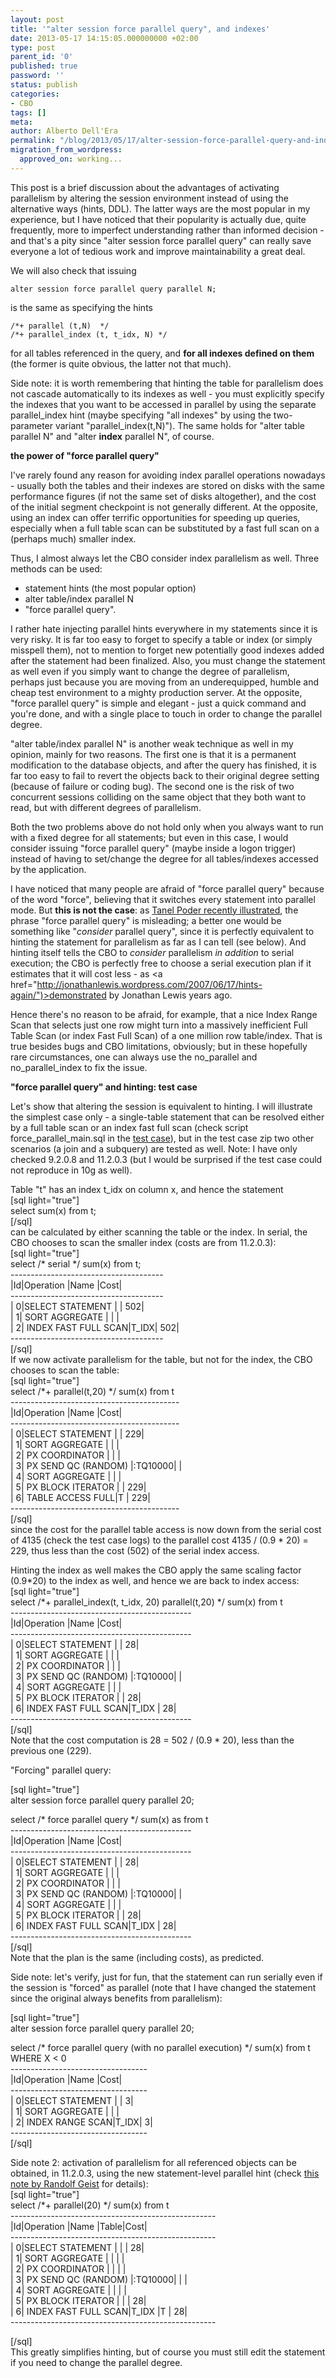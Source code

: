 ```yaml
---
layout: post
title: '"alter session force parallel query", and indexes'
date: 2013-05-17 14:15:05.000000000 +02:00
type: post
parent_id: '0'
published: true
password: ''
status: publish
categories:
- CBO
tags: []
meta:
author: Alberto Dell'Era
permalink: "/blog/2013/05/17/alter-session-force-parallel-query-and-indexes/"
migration_from_wordpress:
  approved_on: working...
---
```

This post is a brief discussion about the advantages of activating parallelism by altering the session environment instead of using the alternative ways (hints, DDL). The latter ways are the most popular in my experience, but I have noticed that their popularity is actually due, quite frequently, more to imperfect understanding rather than informed decision - and that's a pity since "alter session force parallel query" can really save everyone a lot of tedious work and improve maintainability a great deal.

We will also check that issuing
```plsql
alter session force parallel query parallel N;
```

is the same as specifying the hints

```plsql
/*+ parallel (t,N)  */
/*+ parallel_index (t, t_idx, N) */
```

for all tables referenced in the query, and **for all indexes defined on them** (the former is quite obvious, the latter not that much).

Side note: it is worth remembering that hinting the table for parallelism does not cascade automatically to its indexes as well - you must explicitly specify the indexes that you want to be accessed in parallel by using the separate parallel_index hint (maybe specifying "all indexes" by using the two-parameter variant "parallel_index(t,N)"). The same holds for "alter table parallel N" and "alter **index** parallel N", of course.

**the power of "force parallel query"**

I've rarely found any reason for avoiding index parallel operations nowadays - usually both the tables and their indexes are stored on disks with the same performance figures (if not the same set of disks altogether), and the cost of the initial segment checkpoint is not generally different. At the opposite, using an index can offer terrific opportunities for speeding up queries, especially when a full table scan can be substituted by a fast full scan on a (perhaps much) smaller index.

Thus, I almost always let the CBO consider index parallelism as well. Three methods can be used:
- statement hints (the most popular option)
- alter table/index parallel N
- "force parallel query".

I rather hate injecting parallel hints everywhere in my statements since it is very risky. It is far too easy to forget to specify a table or index (or simply misspell them), not to mention to forget new potentially good indexes added after the statement had been finalized. Also, you must change the statement as well even if you simply want to change the degree of parallelism, perhaps just because you are moving from an underequipped, humble and cheap test environment to a mighty production server. At the opposite, "force parallel query" is simple and elegant - just a quick command and you're done, and with a single place to touch in order to change the parallel degree.

"alter table/index parallel N" is another weak technique as well in my opinion, mainly for two reasons. The first one is that it is a permanent modification to the database objects, and  after the query has finished, it is far too easy to fail to revert the objects back to their original degree setting (because of failure or coding bug). The second one is the risk of  two concurrent sessions colliding on the same object that they both want to read, but with different degrees of parallelism.

Both the two problems above do not hold only when you always want to run with a fixed degree for all statements; but even in this case, I would consider issuing "force parallel query" (maybe inside a logon trigger) instead of having to set/change the degree for all tables/indexes accessed by the application.

I have noticed that many people are afraid of "force parallel query" because of the word "force", believing that it switches every statement into parallel mode. But **this is not the case**: as <a href="http://blog.tanelpoder.com/2013/03/20/alter-session-force-parallel-query-doesnt-really-force-anything/">Tanel Poder recently illustrated</a>, the phrase "force parallel query" is misleading; a better one would be something like "*consider* parallel query", since it is perfectly equivalent to hinting the statement for parallelism as far as I can tell (see below). And hinting itself tells the CBO to *consider* parallelism *in addition* to serial execution; the CBO is perfectly free to choose a serial execution plan if it estimates that it will cost less - as <a href="http://jonathanlewis.wordpress.com/2007/06/17/hints-again/")>demonstrated by Jonathan Lewis</a> years ago.


Hence there's no reason to be afraid, for example, that a nice Index Range Scan that selects just one row might turn into a massively inefficient Full Table Scan (or index Fast Full Scan) of a one million row table/index. That is true besides bugs and CBO limitations, obviously; but in these hopefully rare circumstances, one can always use the no_parallel and no_parallel_index to fix the issue.

**"force parallel query" and hinting: test case**

Let's show that altering the session is equivalent to hinting. I will illustrate the simplest case only - a single-table statement that can be resolved either by a full table scan or an index fast full scan (check script force_parallel_main.sql in the <a href="http://34.247.94.223/wp-content/uploads/2013/05/force_parallel_query.zip">test case</a>), but in the test case zip two other scenarios (a join and a subquery) are tested as well. Note: I have only checked 9.2.0.8 and 11.2.0.3 (but I would be surprised if the test case could not reproduce in 10g as well).</p>
<p>Table "t" has an index t_idx on column x, and hence the statement<br />
[sql light="true"]<br />
select sum(x) from t;<br />
[/sql]<br />
can be calculated by either scanning the table or the index. In serial, the CBO chooses to scan the smaller index (costs are from 11.2.0.3):<br />
[sql light="true"]<br />
select /* serial */ sum(x) from t;<br />
--------------------------------------<br />
|Id|Operation             |Name |Cost|<br />
--------------------------------------<br />
| 0|SELECT STATEMENT      |     | 502|<br />
| 1| SORT AGGREGATE       |     |    |<br />
| 2|  INDEX FAST FULL SCAN|T_IDX| 502|<br />
--------------------------------------<br />
 [/sql]<br />
If we now activate parallelism for the table, but not for the index, the CBO chooses to scan the table:<br />
[sql light="true"]<br />
select /*+ parallel(t,20) */ sum(x) from t<br />
------------------------------------------<br />
|Id|Operation              |Name    |Cost|<br />
------------------------------------------<br />
| 0|SELECT STATEMENT       |        | 229|<br />
| 1| SORT AGGREGATE        |        |    |<br />
| 2|  PX COORDINATOR       |        |    |<br />
| 3|   PX SEND QC (RANDOM) |:TQ10000|    |<br />
| 4|    SORT AGGREGATE     |        |    |<br />
| 5|     PX BLOCK ITERATOR |        | 229|<br />
| 6|      TABLE ACCESS FULL|T       | 229|<br />
------------------------------------------<br />
[/sql]<br />
since the cost for the parallel table access is now down from the serial cost of 4135 (check the test case logs) to the parallel cost 4135 / (0.9 * 20) = 229, thus less than the cost (502) of the serial index access.</p>
<p>Hinting the index as well makes the CBO apply the same scaling factor (0.9*20) to the index as well, and hence we are back to index access:<br />
[sql light="true"]<br />
select /*+ parallel_index(t, t_idx, 20) parallel(t,20) */ sum(x) from t<br />
---------------------------------------------<br />
|Id|Operation                 |Name    |Cost|<br />
---------------------------------------------<br />
| 0|SELECT STATEMENT          |        |  28|<br />
| 1| SORT AGGREGATE           |        |    |<br />
| 2|  PX COORDINATOR          |        |    |<br />
| 3|   PX SEND QC (RANDOM)    |:TQ10000|    |<br />
| 4|    SORT AGGREGATE        |        |    |<br />
| 5|     PX BLOCK ITERATOR    |        |  28|<br />
| 6|      INDEX FAST FULL SCAN|T_IDX   |  28|<br />
---------------------------------------------<br />
[/sql]<br />
Note that the cost computation is 28 = 502 / (0.9 * 20), less than the previous one (229).</p>
<p>"Forcing" parallel query:</p>
<p>[sql light="true"]<br />
alter session force parallel query parallel 20;</p>
<p>select /* force parallel query  */ sum(x) as from t<br />
---------------------------------------------<br />
|Id|Operation                 |Name    |Cost|<br />
---------------------------------------------<br />
| 0|SELECT STATEMENT          |        |  28|<br />
| 1| SORT AGGREGATE           |        |    |<br />
| 2|  PX COORDINATOR          |        |    |<br />
| 3|   PX SEND QC (RANDOM)    |:TQ10000|    |<br />
| 4|    SORT AGGREGATE        |        |    |<br />
| 5|     PX BLOCK ITERATOR    |        |  28|<br />
| 6|      INDEX FAST FULL SCAN|T_IDX   |  28|<br />
---------------------------------------------<br />
[/sql]<br />
Note that the plan is the same (including costs), as predicted.</p>
<p>Side note: let's verify, just for fun, that the statement can run serially even if the session is "forced" as parallel (note that I have changed the statement since the original always benefits from parallelism):</p>
<p>[sql light="true"]<br />
alter session force parallel query parallel 20;</p>
<p>select /* force parallel query (with no parallel execution) */ sum(x) from t<br />
WHERE X &lt; 0<br />
----------------------------------<br />
|Id|Operation         |Name |Cost|<br />
----------------------------------<br />
| 0|SELECT STATEMENT  |     |   3|<br />
| 1| SORT AGGREGATE   |     |    |<br />
| 2|  INDEX RANGE SCAN|T_IDX|   3|<br />
----------------------------------<br />
[/sql]</p>
<p>Side note 2: activation of parallelism for all referenced objects  can be obtained, in 11.2.0.3, using the new statement-level parallel hint (check <a href="http://oracle-randolf.blogspot.it/2011/03/things-worth-to-mention-and-remember-ii.html">this note by Randolf Geist</a> for details):<br />
[sql light="true"]<br />
select /*+ parallel(20) */ sum(x) from t<br />
---------------------------------------------------<br />
|Id|Operation                 |Name    |Table|Cost|<br />
---------------------------------------------------<br />
| 0|SELECT STATEMENT          |        |     |  28|<br />
| 1| SORT AGGREGATE           |        |     |    |<br />
| 2|  PX COORDINATOR          |        |     |    |<br />
| 3|   PX SEND QC (RANDOM)    |:TQ10000|     |    |<br />
| 4|    SORT AGGREGATE        |        |     |    |<br />
| 5|     PX BLOCK ITERATOR    |        |     |  28|<br />
| 6|      INDEX FAST FULL SCAN|T_IDX   |T    |  28|<br />
---------------------------------------------------
  
[/sql]  
This greatly simplifies hinting, but of course you must still edit the statement if you need to change the parallel degree.